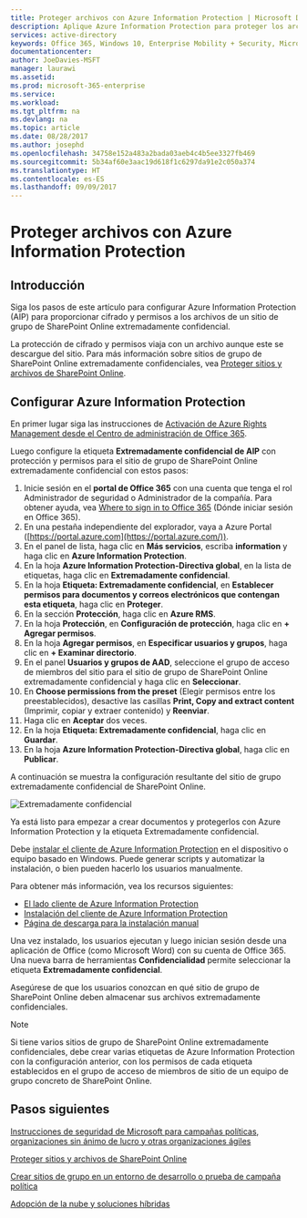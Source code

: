 ```yaml
---
title: Proteger archivos con Azure Information Protection | Microsoft Docs
description: Aplique Azure Information Protection para proteger los archivos en un sitio de grupo de SharePoint Online extremadamente confidencial.
services: active-directory
keywords: Office 365, Windows 10, Enterprise Mobility + Security, Microsoft 365 Enterprise
documentationcenter: 
author: JoeDavies-MSFT
manager: laurawi
ms.assetid: 
ms.prod: microsoft-365-enterprise
ms.service: 
ms.workload: 
ms.tgt_pltfrm: na
ms.devlang: na
ms.topic: article
ms.date: 08/28/2017
ms.author: josephd
ms.openlocfilehash: 34758e152a483a2bada03aeb4c4b5ee3327fb469
ms.sourcegitcommit: 5b34af60e3aac19d618f1c6297da91e2c050a374
ms.translationtype: HT
ms.contentlocale: es-ES
ms.lasthandoff: 09/09/2017
---
```

# <a name="protect-files-with--azure-information-protection"></a>Proteger archivos con Azure Information Protection

## <a name="introduction"></a>Introducción

Siga los pasos de este artículo para configurar Azure Information Protection (AIP) para proporcionar cifrado y permisos a los archivos de un sitio de grupo de SharePoint Online extremadamente confidencial. 

La protección de cifrado y permisos viaja con un archivo aunque este se descargue del sitio. Para más información sobre sitios de grupo de SharePoint Online extremadamente confidenciales, vea [Proteger sitios y archivos de SharePoint Online](secure-sharepoint-online-sites-and-files.md).

## <a name="configure-azure-information-protection"></a>Configurar Azure Information Protection

En primer lugar siga las instrucciones de [Activación de Azure Rights Management desde el Centro de administración de Office 365](https://docs.microsoft.com/information-protection/deploy-use/activate-office365).

Luego configure la etiqueta **Extremadamente confidencial de AIP** con protección y permisos para el sitio de grupo de SharePoint Online extremadamente confidencial con estos pasos:

1. Inicie sesión en el **portal de Office 365** con una cuenta que tenga el rol Administrador de seguridad o Administrador de la compañía. Para obtener ayuda, vea [Where to sign in to Office 365](https://support.office.com/Article/Where-to-sign-in-to-Office-365-e9eb7d51-5430-4929-91ab-6157c5a050b4) (Dónde iniciar sesión en Office 365).
2. En una pestaña independiente del explorador, vaya a Azure Portal ([https://portal.azure.com](https://portal.azure.com/)).
3. En el panel de lista, haga clic en **Más servicios**, escriba **information** y haga clic en **Azure Information Protection**.
4. En la hoja **Azure Information Protection-Directiva global**, en la lista de etiquetas, haga clic en **Extremadamente confidencial**.
5. En la hoja **Etiqueta: Extremadamente confidencial**, en **Establecer permisos para documentos y correos electrónicos que contengan esta etiqueta**, haga clic en **Proteger**.
6. En la sección **Protección**, haga clic en **Azure RMS**.
7. En la hoja **Protección**, en **Configuración de protección**, haga clic en **+ Agregar permisos**.
8. En la hoja **Agregar permisos**, en **Especificar usuarios y grupos**, haga clic en **+ Examinar directorio**.
9. En el panel **Usuarios y grupos de AAD**, seleccione el grupo de acceso de miembros del sitio para el sitio de grupo de SharePoint Online extremadamente confidencial y haga clic en **Seleccionar**.
10. En **Choose permissions from the preset** (Elegir permisos entre los preestablecidos), desactive las casillas **Print, Copy and extract content** (Imprimir, copiar y extraer contenido) y **Reenviar**.
11. Haga clic en **Aceptar** dos veces.
12. En la hoja **Etiqueta: Extremadamente confidencial**, haga clic en **Guardar**.
13. En la hoja **Azure Information Protection-Directiva global**, haga clic en **Publicar**.

A continuación se muestra la configuración resultante del sitio de grupo extremadamente confidencial de SharePoint Online.

 ![Extremadamente confidencial](./media/protect-files-with-aip/hc_w_aip.png)

Ya está listo para empezar a crear documentos y protegerlos con Azure Information Protection y la etiqueta Extremadamente confidencial.

Debe [instalar el cliente de Azure Information Protection](https://docs.microsoft.com/information-protection/rms-client/install-client-app) en el dispositivo o equipo basado en Windows. Puede generar scripts y automatizar la instalación, o bien pueden hacerlo los usuarios manualmente. 

Para obtener más información, vea los recursos siguientes:

* [El lado cliente de Azure Information Protection](https://docs.microsoft.com/information-protection/rms-client/use-client)
* [Instalación del cliente de Azure Information Protection](https://docs.microsoft.com/information-protection/rms-client/client-admin-guide)
* [Página de descarga para la instalación manual](https://www.microsoft.com/download/details.aspx?id=53018)

Una vez instalado, los usuarios ejecutan y luego inician sesión desde una aplicación de Office (como Microsoft Word) con su cuenta de Office 365. Una nueva barra de herramientas **Confidencialidad** permite seleccionar la etiqueta **Extremadamente confidencial**. 

Asegúrese de que los usuarios conozcan en qué sitio de grupo de SharePoint Online deben almacenar sus archivos extremadamente confidenciales.

>[!Note]
>Si tiene varios sitios de grupo de SharePoint Online extremadamente confidenciales, debe crear varias etiquetas de Azure Information Protection con la configuración anterior, con los permisos de cada etiqueta establecidos en el grupo de acceso de miembros de sitio de un equipo de grupo concreto de SharePoint Online.
>

## <a name="next-steps"></a>Pasos siguientes
[Instrucciones de seguridad de Microsoft para campañas políticas, organizaciones sin ánimo de lucro y otras organizaciones ágiles](https://technet.microsoft.com/library/mt493213.aspx)

[Proteger sitios y archivos de SharePoint Online](secure-sharepoint-online-sites-and-files.md)

[Crear sitios de grupo en un entorno de desarrollo o prueba de campaña política](secure-sharepoint-online-sites-dev-test.md)

[Adopción de la nube y soluciones híbridas](https://technet.microsoft.com/library/dn262744.aspx)






